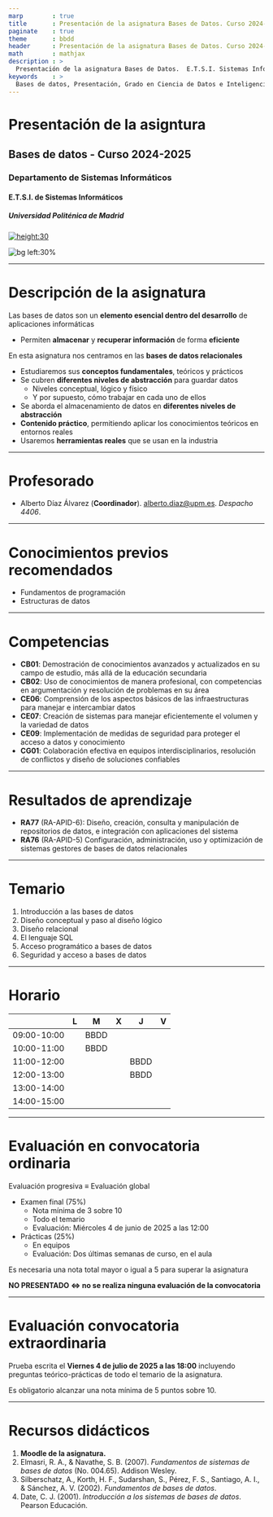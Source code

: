 ```yaml
---
marp        : true
title       : Presentación de la asignatura Bases de Datos. Curso 2024-2025.
paginate    : true
theme       : bbdd
header      : Presentación de la asignatura Bases de Datos. Curso 2024-2025.
math        : mathjax
description : >
  Presentación de la asignatura Bases de Datos.  E.T.S.I. Sistemas Informáticos (UPM). Grado en Ciencia de Datos e Inteligencia Artificial.
keywords    : >
  Bases de datos, Presentación, Grado en Ciencia de Datos e Inteligencia Artificial, ETSISI, UPM
---
```


# Presentación de la asigntura

## Bases de datos - Curso 2024-2025

### Departamento de Sistemas Informáticos

#### E.T.S.I. de Sistemas Informáticos

##### Universidad Politénica de Madrid

[![height:30](https://mirrors.creativecommons.org/presskit/buttons/80x15/svg/by-nc-sa.svg)](https://creativecommons.org/licenses/by-nc-sa/4.0/)

![bg left:30%](img/upm-logo.jpg)

---

# Descripción de la asignatura

Las bases de datos son un **elemento esencial dentro del desarrollo** de aplicaciones informáticas

- Permiten **almacenar** y **recuperar información** de forma **eficiente**

En esta asignatura nos centramos en las **bases de datos relacionales**

- Estudiaremos sus **conceptos fundamentales**, teóricos y prácticos
- Se cubren **diferentes niveles de abstracción** para guardar datos
  - Niveles conceptual, lógico y físico
  - Y por supuesto, cómo trabajar en cada uno de ellos
- Se aborda el almacenamiento de datos en **diferentes niveles de abstracción**
- **Contenido práctico**, permitiendo aplicar los conocimientos teóricos en entornos reales
- Usaremos **herramientas reales** que se usan en la industria

---

# Profesorado

- Alberto Díaz Álvarez (**Coordinador**). [alberto.diaz@upm.es](mailto:alberto.diaz@upm.es). *Despacho 4406*.

---

# Conocimientos previos recomendados

- Fundamentos de programación
- Estructuras de datos

---

# Competencias

- **CB01**: Demostración de conocimientos avanzados y actualizados en su campo de estudio, más allá de la educación secundaria
- **CB02**: Uso de conocimientos de manera profesional, con competencias en argumentación y resolución de problemas en su área
- **CE06**: Comprensión de los aspectos básicos de las infraestructuras para manejar e intercambiar datos
- **CE07**: Creación de sistemas para manejar eficientemente el volumen y la variedad de datos
- **CE09**: Implementación de medidas de seguridad para proteger el acceso a datos y conocimiento
- **CG01**: Colaboración efectiva en equipos interdisciplinarios, resolución de conflictos y diseño de soluciones confiables

---

# Resultados de aprendizaje

- **RA77** (RA-APID-6): Diseño, creación, consulta y manipulación de repositorios de datos, e integración con
aplicaciones del sistema
- **RA76** (RA-APID-5) Configuración, administración, uso y optimización de sistemas gestores de bases de datos
relacionales

---

# Temario

1. Introducción a las bases de datos
2. Diseño conceptual y paso al diseño lógico
3. Diseño relacional
4. El lenguaje SQL
5. Acceso programático a bases de datos
6. Seguridad y acceso a bases de datos

---

# Horario

|             | L    | M    | X    | J    | V    |
| ----------- | ---- | ---- | ---- | ---- | ---- |
| 09:00-10:00 |      | BBDD |      |      |      |
| 10:00-11:00 |      | BBDD |      |      |      |
| 11:00-12:00 |      |      |      | BBDD |      |
| 12:00-13:00 |      |      |      | BBDD |      |
| 13:00-14:00 |      |      |      |      |      |
| 14:00-15:00 |      |      |      |      |      |

---

# Evaluación en convocatoria ordinaria

Evaluación progresiva $\equiv$ Evaluación global

- Examen final (75%)
  - Nota mínima de 3 sobre 10
  - Todo el temario
  - Evaluación: Miércoles 4 de junio de 2025 a las 12:00
- Prácticas (25%)
  - En equipos
  - Evaluación: Dos últimas semanas de curso, en el aula

Es necesaria una nota total mayor o igual a 5 para superar la asignatura

**NO PRESENTADO $\iff$ no se realiza ninguna evaluación de la convocatoria**

---

# Evaluación convocatoria extraordinaria

Prueba escrita el **Viernes 4 de julio de 2025 a las 18:00** incluyendo preguntas teórico-prácticas de todo el temario de la asignatura.

Es obligatorio alcanzar una nota mínima de 5 puntos sobre 10.

---

# Recursos didácticos

1. **Moodle de la asignatura.**
2. Elmasri, R. A., & Navathe, S. B. (2007). *Fundamentos de sistemas de bases de datos* (No. 004.65). Addison Wesley.
3. Silberschatz, A., Korth, H. F., Sudarshan, S., Pérez, F. S., Santiago, A. I., & Sánchez, A. V. (2002). *Fundamentos de bases de datos*.
4. Date, C. J. (2001). *Introducción a los sistemas de bases de datos*. Pearson Educación.
